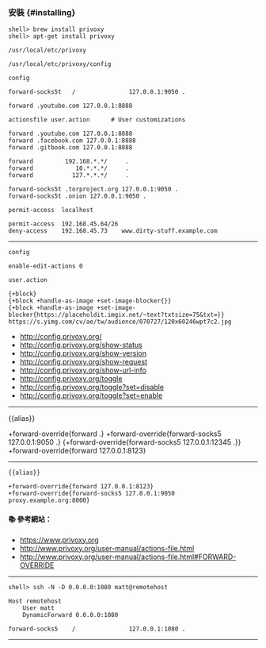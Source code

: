 ### 安裝 {#installing}

```console
shell> brew install privoxy
shell> apt-get install privoxy
```

`/usr/local/etc/privoxy`

`/usr/local/etc/privoxy/config`

`config`
```
forward-socks5t   /               127.0.0.1:9050 .

forward .youtube.com 127.0.0.1:8888

actionsfile user.action      # User customizations
```

```
forward .youtube.com 127.0.0.1:8888
forward .facebook.com 127.0.0.1:8888
forward .gitbook.com 127.0.0.1:8888

forward         192.168.*.*/     .
forward            10.*.*.*/     .
forward           127.*.*.*/     .

forward-socks5t .torproject.org 127.0.0.1:9050 .
forward-socks5t .onion 127.0.0.1:9050 .
```

```
permit-access  localhost

permit-access  192.168.45.64/26
deny-access    192.168.45.73    www.dirty-stuff.example.com
```

---

`config`

```
enable-edit-actions 0
```

`user.action`
```
{+block}
{+block +handle-as-image +set-image-blocker{}}
{+block +handle-as-image +set-image-blocker{https://placeholdit.imgix.net/~text?txtsize=75&txt=}}
https://s.yimg.com/cv/ae/tw/audience/070727/120x60246wpt7c2.jpg
```

- http://config.privoxy.org/
- http://config.privoxy.org/show-status
- http://config.privoxy.org/show-version
- http://config.privoxy.org/show-request
- http://config.privoxy.org/show-url-info
- http://config.privoxy.org/toggle
- http://config.privoxy.org/toggle?set=disable
- http://config.privoxy.org/toggle?set=enable

---

{{alias}}

+forward-override{forward .}
+forward-override{forward-socks5 127.0.0.1:9050 .}
{+forward-override{forward-socks5 127.0.0.1:12345 .}}
+forward-override{forward 127.0.0.1:8123}

---


```
{{alias}}

+forward-override{forward 127.0.0.1:8123}
+forward-override{forward-socks5 127.0.0.1:9050 proxy.example.org:8000}
```

#### :books: 參考網站：
- https://www.privoxy.org
- http://www.privoxy.org/user-manual/actions-file.html
- http://www.privoxy.org/user-manual/actions-file.html#FORWARD-OVERRIDE

---

```
shell> ssh -N -D 0.0.0.0:1080 matt@remotehost
```

```
Host remotehost
    User matt
    DynamicForward 0.0.0.0:1080
```

```
forward-socks5    /               127.0.0.1:1080 .
```

---
